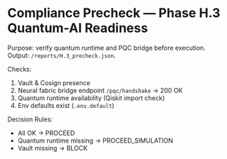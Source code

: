 # Compliance Precheck — Phase H.3 Quantum-AI Readiness

Purpose: verify quantum runtime and PQC bridge before execution.  
Output: `/reports/H.3_precheck.json`.

Checks:
1. Vault & Cosign presence  
2. Neural fabric bridge endpoint `/pqc/handshake` → 200 OK  
3. Quantum runtime availability (Qiskit import check)  
4. Env defaults exist (`.env.default`)  

Decision Rules:  
- All OK → PROCEED  
- Quantum runtime missing → PROCEED_SIMULATION  
- Vault missing → BLOCK